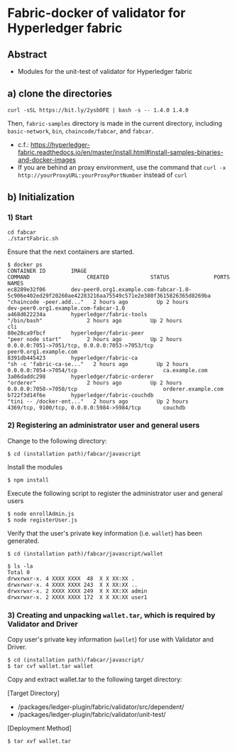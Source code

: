 <!--
 Copyright 2019-2020 Fujitsu Laboratories Ltd.
 SPDX-License-Identifier: Apache-2.0

 README.md
-->
# Fabric-docker of validator for Hyperledger fabric

## Abstract
- Modules for the unit-test of validator for Hyperledger fabric

## a) clone the directories
	curl -sSL https://bit.ly/2ysbOFE | bash -s -- 1.4.0 1.4.0
Then, `fabric-samples` directory is made in the current directory, including `basic-network`, `bin`, `chaincode/fabcar`, and `fabcar`. 

- c.f.: https://hyperledger-fabric.readthedocs.io/en/master/install.html#install-samples-binaries-and-docker-images
- If you are behind an proxy environment, use the command that `curl -x http://yourProxyURL:yourProxyPortNumber` instead of `curl`

## b) Initialization
### 1) Start

	cd fabcar
	./startFabric.sh

Ensure that the next containers are started.

	$ docker ps
	CONTAINER ID        IMAGE                                                                                                    COMMAND                  CREATED             STATUS              PORTS                                            NAMES
	ec8289e32f06        dev-peer0.org1.example.com-fabcar-1.0-5c906e402ed29f20260ae42283216aa75549c571e2e380f3615826365d8269ba   "chaincode -peer.add..."   2 hours ago         Up 2 hours                                                           dev-peer0.org1.example.com-fabcar-1.0
	a468d622234a        hyperledger/fabric-tools                                                                                 "/bin/bash"              2 hours ago         Up 2 hours                                                           cli
	80e28ca9fbcf        hyperledger/fabric-peer                                                                                  "peer node start"        2 hours ago         Up 2 hours          0.0.0.0:7051->7051/tcp, 0.0.0.0:7053->7053/tcp   peer0.org1.example.com
	8391db445423        hyperledger/fabric-ca                                                                                    "sh -c 'fabric-ca-se..."   2 hours ago         Up 2 hours          0.0.0.0:7054->7054/tcp                           ca.example.com
	3a06daddc298        hyperledger/fabric-orderer                                                                               "orderer"                2 hours ago         Up 2 hours          0.0.0.0:7050->7050/tcp                           orderer.example.com
	b722f3d14f6e        hyperledger/fabric-couchdb                                                                               "tini -- /docker-ent..."   2 hours ago         Up 2 hours          4369/tcp, 9100/tcp, 0.0.0.0:5984->5984/tcp       couchdb

### 2) Registering an administrator user and general users

Change to the following directory:

	$ cd (installation path)/fabcar/javascript

Install the modules

	$ npm install

Execute the following script to register the administrator user and general users

	$ node enrollAdmin.js
	$ node registerUser.js

Verify that the user's private key information (i.e. `wallet`) has been generated.

	$ cd (installation path)/fabcar/javascript/wallet

	$ ls -la
	Total 0
	drwxrwxr-x. 4 XXXX XXXX  48  X X XX:XX .
	drwxrwxr-x. 4 XXXX XXXX 243  X X XX:XX ..
	drwxrwxr-x. 2 XXXX XXXX 249  X X XX:XX admin
	drwxrwxr-x. 2 XXXX XXXX 172  X X XX:XX user1

### 3) Creating and unpacking `wallet.tar`, which is required by Validator and Driver

Copy user's private key information (`wallet`) for use with Validator and Driver.

	$ cd (installation path)/fabcar/javascript/
	$ tar cvf wallet.tar wallet

Copy and extract wallet.tar to the following target directory:

[Target Directory]

- /packages/ledger-plugin/fabric/validator/src/dependent/
- /packages/ledger-plugin/fabric/validator/unit-test/

[Deployment Method]

	$ tar xvf wallet.tar

